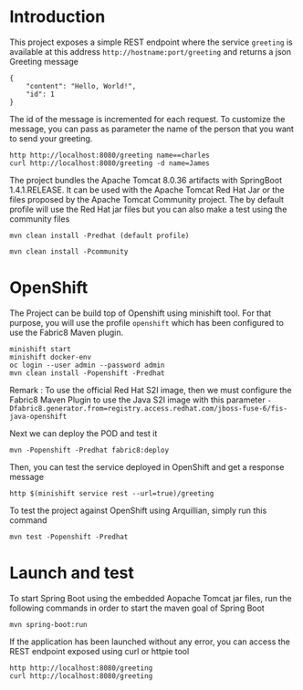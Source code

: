 # Introduction

This project exposes a simple REST endpoint where the service `greeting` is available at this address `http://hostname:port/greeting` and returns a json Greeting message

```
{
    "content": "Hello, World!",
    "id": 1
}

```

The id of the message is incremented for each request. To customize the message, you can pass as parameter the name of the person that you want to send your greeting.

```
http http://localhost:8080/greeting name==charles
curl http://localhost:8080/greeting -d name=James
```

The project bundles the Apache Tomcat 8.0.36 artifacts with SpringBoot 1.4.1.RELEASE. It can be used with the Apache Tomcat Red Hat Jar or the files
proposed by the Apache Tomcat Community project. The by default profile will use the Red Hat jar files but you can also make a test using the community files

```
mvn clean install -Predhat (default profile)
```

```
mvn clean install -Pcommunity
```

# OpenShift

The Project can be build top of Openshift using minishift tool. For that purpose, you will use the profile `openshift` which has been 
configured to use the Fabric8 Maven plugin.

```
minishift start
minishift docker-env
oc login --user admin --password admin
mvn clean install -Popenshift -Predhat
```

Remark : To use the official Red Hat S2I image, then we must configure the Fabric8 Maven Plugin to use the Java S2I image with this parameter `-Dfabric8.generator.from=registry.access.redhat.com/jboss-fuse-6/fis-java-openshift`

Next we can deploy the POD and test it

```
mvn -Popenshift -Predhat fabric8:deploy
```

Then, you can test the service deployed in OpenShift and get a response message 

```
http $(minishift service rest --url=true)/greeting
```

To test the project against OpenShift using Arquillian, simply run this command

```
mvn test -Popenshift -Predhat
```

# Launch and test

To start Spring Boot using the embedded Aopache Tomcat jar files, run the following commands in order to start the maven goal of Spring Boot

```
mvn spring-boot:run
```

If the application has been launched without any error, you can access the REST endpoint exposed using curl or httpie tool

```
http http://localhost:8080/greeting
curl http://localhost:8080/greeting
```
